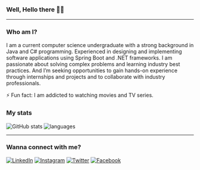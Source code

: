 ### Well, Hello there 👋🏻

---

### Who am I?

I am a current computer science undergraduate with a strong background in Java and C# programming. Experienced in designing and implementing software applications using Spring Boot and .NET frameworks. I am passionate about solving complex problems and learning industry best practices. And I’m seeking opportunities to gain hands-on experience through internships and projects and to collaborate with industry professionals.


⚡ Fun fact: I am addicted to watching movies and TV series.

### My stats

<img align="center" src="https://github-readme-stats.vercel.app/api?username=LinukaRiviRihan&show_icons=true&include_all_commits=true&theme=react" alt="GitHub stats" />
<img align="center" src="https://github-readme-stats.vercel.app/api/top-langs/?username=LinukaRiviRihan&&exclude_repo=LinukaRiviRihan&layout=compact&theme=react" alt="languages"/>
<!-- <img align="center" src="https://github-readme-streak-stats.herokuapp.com/?user=LinukaRiviRihan&theme=react&hide_border=false" alt="contributions"/> -->

<!-- ### Top Repositories

- [Personal Website](https://github.com/LinukaRiviRihan/personal-website) -->

---

### Wanna connect with me?

[![LinkedIn](https://img.shields.io/badge/LinkedIn-%230077B5.svg?logo=linkedin&logoColor=white)](https://linkedin.com/in/linukarivirihan/) [![Instagram](https://img.shields.io/badge/Instagram-%23E4405F.svg?logo=Instagram&logoColor=white)](https://instagram.com/rivi_rihan) [![Twitter](https://img.shields.io/badge/Twitter-%231DA1F2.svg?logo=x&logoColor=white)](https://x.com/LinukaRiviRihan) [![Facebook](https://img.shields.io/badge/Facebook-%231877F2.svg?logo=Facebook&logoColor=white)](https://facebook.com/profile.php?id=100073627895825)

<!-- [![](https://visitcount.itsvg.in/api?id=LinukaRiviRihan&icon=0&color=0)](https://visitcount.itsvg.in) -->
